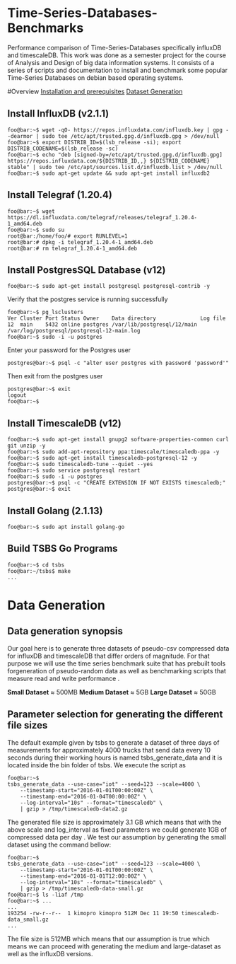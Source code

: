# Time-Series-Databases-Benchmarks

Performance comparison of Time-Series-Databases specifically influxDB and timescaleDB.
This work was done as a semester project for the course of Analysis and Design of big
data information systems. It consists of a series of scripts and documentation to install
and benchmark some popular Time-Series Databases on debian based operating systems.

#Overview
[Installation and prerequisites](#install-telegraf-(1.20.4))
[Dataset Generation](#data-generation)



## Install InfluxDB (v2.1.1)
```console
foo@bar:~$ wget -qO- https://repos.influxdata.com/influxdb.key | gpg --dearmor | sudo tee /etc/apt/trusted.gpg.d/influxdb.gpg > /dev/null
foo@bar:~$ export DISTRIB_ID=$(lsb_release -si); export DISTRIB_CODENAME=$(lsb_release -sc)
foo@bar:~$ echo "deb [signed-by=/etc/apt/trusted.gpg.d/influxdb.gpg] https://repos.influxdata.com/${DISTRIB_ID,,} ${DISTRIB_CODENAME} stable" | sudo tee /etc/apt/sources.list.d/influxdb.list > /dev/null
foo@bar:~$ sudo apt-get update && sudo apt-get install influxdb2
```

## Install Telegraf (1.20.4)
```console
foo@bar:~$ wget https://dl.influxdata.com/telegraf/releases/telegraf_1.20.4-1_amd64.deb
foo@bar:~$ sudo su
root@bar:/home/foo/# export RUNLEVEL=1
root@bar:# dpkg -i telegraf_1.20.4-1_amd64.deb
root@bar:# rm telegraf_1.20.4-1_amd64.deb
```

## Install PostgresSQL Database (v12)
```console
foo@bar:~$ sudo apt-get install postgresql postgresql-contrib -y
```
Verify that the postgres service is running successfully
```console 
foo@bar:~$ pg_lsclusters
Ver Cluster Port Status Owner    Data directory              Log file
12  main    5432 online postgres /var/lib/postgresql/12/main /var/log/postgresql/postgresql-12-main.log
foo@bar:~$ sudo -i -u postgres
```
Enter your password for the Postgres user 
```console 
postgres@bar:~$ psql -c "alter user postgres with password 'password'"
```
Then exit from the postgres user
```console 
postgres@bar:~$ exit
logout
foo@bar:~$ 
```

## Install TimescaleDB (v12)
```console 
foo@bar:~$ sudo apt-get install gnupg2 software-properties-common curl git unzip -y
foo@bar:~$ sudo add-apt-repository ppa:timescale/timescaledb-ppa -y
foo@bar:~$ sudo apt-get install timescaledb-postgresql-12 -y
foo@bar:~$ sudo timescaledb-tune --quiet --yes
foo@bar:~$ sudo service postgresql restart
foo@bar:~$ sudo -i -u postgres
postgres@bar:~$ psql -c "CREATE EXTENSION IF NOT EXISTS timescaledb;"
postgres@bar:~$ exit
```



## Install Golang (2.1.13)
```console 
foo@bar:~$ sudo apt install golang-go
```

## Build TSBS Go Programs

```console 
foo@bar:~$ cd tsbs
foo@bar:~/tsbs$ make
...

```
# Data Generation

## Data generation synopsis
Our goal here is to generate three datasets of pseudo-csv compressed data for influxDB and timescaleDB that differ orders of magnitude. For that purpose we will use the time series benchmark suite that has prebuilt tools forgeneration of pseudo-random data as well as benchmarking scripts that measure read and write performance .

<b>Small Dataset</b> ≈ 500MB
<b>Medium Dataset</b> ≈ 5GB
<b>Large Dataset</b> ≈ 50GB


## Parameter selection for generating the different file sizes

The default example given by tsbs to generate a dataset of three days of measurements for 
approximately 4000 trucks that send data every 10 seconds during their working hours is
named tsbs_generate_data and it is located inside the bin folder of tsbs. We execute the
script as
```console 
foo@bar:~$
tsbs_generate_data --use-case="iot" --seed=123 --scale=4000 \
    --timestamp-start="2016-01-01T00:00:00Z" \
    --timestamp-end="2016-01-04T00:00:00Z" \
    --log-interval="10s" --format="timescaledb" \
    | gzip > /tmp/timescaledb-data2.gz
```
The generated file size is approximately 3.1 GB which means that with the above scale and log_interval as fixed parameters we could generate 1GB of compressed data per day . We test our assumption by generating the small dataset using the command bellow:

```console 
foo@bar:~$
tsbs_generate_data --use-case="iot" --seed=123 --scale=4000 \
    --timestamp-start="2016-01-01T00:00:00Z" \
    --timestamp-end="2016-01-01T12:00:00Z" \
    --log-interval="10s" --format="timescaledb" \
    | gzip > /tmp/timescaledb-data-small.gz
foo@bar:~$ ls -liaf /tmp
foo@bar:~$ ...
...
193254 -rw-r--r--  1 kimopro kimopro 512M Dec 11 19:50 timescaledb-data_small.gz
...
```
The file size is 512MB which means that our assumption is true which means we can proceed with generating the medium and large-dataset as well as the influxDB versions.

